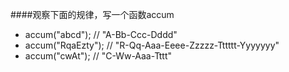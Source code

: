####观察下面的规律，写一个函数accum
- accum("abcd");    // "A-Bb-Ccc-Dddd"
- accum("RqaEzty"); // "R-Qq-Aaa-Eeee-Zzzzz-Tttttt-Yyyyyyy"
- accum("cwAt");    // "C-Ww-Aaa-Tttt"